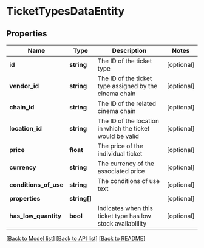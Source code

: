 # TicketTypesDataEntity

## Properties
Name | Type | Description | Notes
------------ | ------------- | ------------- | -------------
**id** | **string** | The ID of the ticket type | [optional] 
**vendor_id** | **string** | The ID of the ticket type assigned by the cinema chain | [optional] 
**chain_id** | **string** | The ID of the related cinema chain | [optional] 
**location_id** | **string** | The ID of the location in which the ticket would be valid | [optional] 
**price** | **float** | The price of the individual ticket | [optional] 
**currency** | **string** | The currency of the associated price | [optional] 
**conditions_of_use** | **string** | The conditions of use text | [optional] 
**properties** | **string[]** |  | [optional] 
**has_low_quantity** | **bool** | Indicates when this ticket type has low stock availablility | [optional] 

[[Back to Model list]](../README.md#documentation-for-models) [[Back to API list]](../README.md#documentation-for-api-endpoints) [[Back to README]](../README.md)


